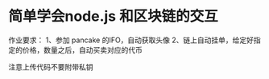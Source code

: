 # 简单学会node.js 和区块链的交互



作业要求：
1、参加 pancake 的IFO，自动获取头像
2、链上自动挂单，给定好指定的价格，数量之后，自动买卖对应的代币 

注意上传代码不要附带私钥